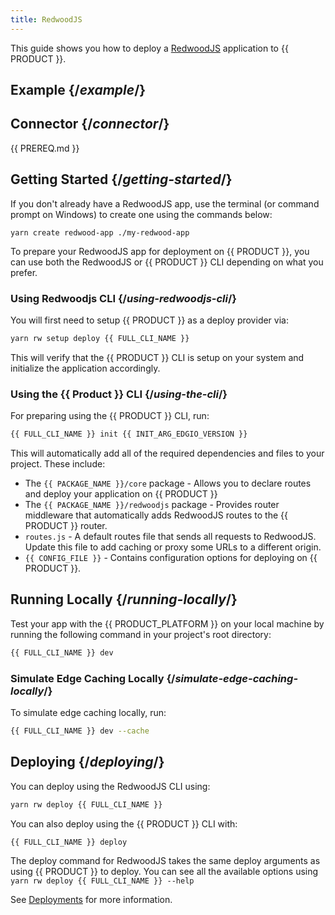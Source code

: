 ```yaml
---
title: RedwoodJS
---
```


This guide shows you how to deploy a [RedwoodJS](https://redwoodjs.com/) application to {{ PRODUCT }}.

## Example {/*example*/}

<ExampleButtons
  title="RedwoodJS"
  siteUrl="https://edgio-community-examples-redwoodjs-live.layer0-limelight.link/"
  repoUrl="https://github.com/edgio-docs/edgio-redwoodjs-example" 
  deployFromRepo />

## Connector {/*connector*/}

{{ PREREQ.md }}

## Getting Started {/*getting-started*/}

If you don't already have a RedwoodJS app, use the terminal (or command prompt on Windows) to create one using the commands below:

```cli
yarn create redwood-app ./my-redwood-app
```

To prepare your RedwoodJS app for deployment on {{ PRODUCT }}, you can use both the RedwoodJS or {{ PRODUCT }} CLI depending on what you prefer.

### Using Redwoodjs CLI {/*using-redwoodjs-cli*/}

You will first need to setup {{ PRODUCT }} as a deploy provider via:

```bash
yarn rw setup deploy {{ FULL_CLI_NAME }}
```

This will verify that the {{ PRODUCT }} CLI is setup on your system and initialize the application accordingly.

### Using the {{ Product }} CLI {/*using-the-cli*/}

For preparing using the {{ PRODUCT }} CLI, run:

```bash
{{ FULL_CLI_NAME }} init {{ INIT_ARG_EDGIO_VERSION }}
```

This will automatically add all of the required dependencies and files to your project. These include:

- The `{{ PACKAGE_NAME }}/core` package - Allows you to declare routes and deploy your application on {{ PRODUCT }}
- The `{{ PACKAGE_NAME }}/redwoodjs` package - Provides router middleware that automatically adds RedwoodJS routes to the {{ PRODUCT }} router.
- `routes.js` - A default routes file that sends all requests to RedwoodJS. Update this file to add caching or proxy some URLs to a different origin.
- `{{ CONFIG_FILE }}` - Contains configuration options for deploying on {{ PRODUCT }}.

## Running Locally {/*running-locally*/}

Test your app with the {{ PRODUCT_PLATFORM }} on your local machine by running the following command in your project's root directory:

```bash
{{ FULL_CLI_NAME }} dev
```

### Simulate Edge Caching Locally {/*simulate-edge-caching-locally*/}

To simulate edge caching locally, run:

```bash
{{ FULL_CLI_NAME }} dev --cache
```

## Deploying {/*deploying*/}

You can deploy using the RedwoodJS CLI using:

```bash
yarn rw deploy {{ FULL_CLI_NAME }}
```

You can also deploy using the {{ PRODUCT }} CLI with:

```bash
{{ FULL_CLI_NAME }} deploy
```

The deploy command for RedwoodJS takes the same deploy arguments as using {{ PRODUCT }} to deploy. You can see all the available options using `yarn rw deploy {{ FULL_CLI_NAME }} --help`

See [Deployments](/guides/basics/deployments) for more information.
